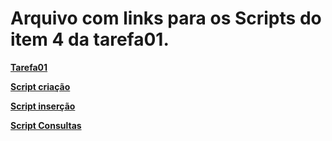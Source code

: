 # Arquivo com links para os Scripts do item 4 da tarefa01.


**[Tarefa01](https://docs.google.com/document/d/1EsFS9W_nJwZCFtxConkqTer5NDrGYg7343rgiLhsohI/edit)**


**[Script criação](https://github.com/Davidemanoel7/Projeto_e_Adm_de_DB/blob/main/tarefas01/t01/tarefa01-create.sql)**


**[Script inserção](https://github.com/Davidemanoel7/Projeto_e_Adm_de_DB/blob/main/tarefas01/t01/tarefa01-inserts.sql)**


**[Script Consultas](https://github.com/Davidemanoel7/Projeto_e_Adm_de_DB/tree/main/tarefas01/t01/scripts)**